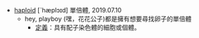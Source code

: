 - [haploid](https://tw.dictionary.search.yahoo.com/search?p=haploid) [ˋhæplɔɪd] 單倍體, 2019.07.10
  - hey, playboy (嘿，花花公子)都是擁有想要尋找卵子的單倍體
    - [定義](https://blog.xuite.net/roy.isbest/royisbest/6054546)：具有配子染色體的細胞或個體。
